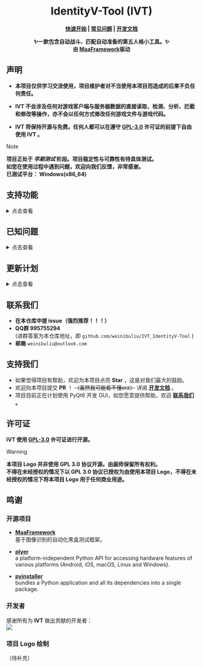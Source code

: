 <div align="center">

# IdentityV-Tool (IVT)

**[快速开始](docs/zh-cn/Start/快速开始.md) | [常见问题](docs/zh-cn/Questions/常见问题.md) | [开发文档](docs/zh-cn/Bulid/开发文档.md)**

**✨一款包含自动战斗、匹配自动准备的第五人格小工具。✨**\
**由 [MaaFramework](https://github.com/MaaXYZ/MaaFramework)驱动**

</div>

## 声明
- **本项目仅供学习交流使用，项目维护者对不当使用本项目而造成的后果不负任何责任。**

- **IVT 不会涉及任何对游戏客户端与服务器数据的直接读取、检测、分析、拦截和修改等操作，亦不会以任何方式修改任何游戏文件与游戏代码。**

- **IVT 将保持开源与免费。任何人都可以在遵守 [GPL-3.0](#许可证) 许可证的前提下自由使用 IVT 。**

>[!NOTE]
**项目正处于 *早期测试* 阶段。项目稳定性与可靠性有待具体测试。**\
**如您在使用过程中遇到问题，欢迎向我们反馈，非常感谢。**\
**已测试平台： Windows(x86_64)**

## 支持功能
<details>
<summary>点击查看</summary>

- **自动战斗相关** **(Beta)**
  - `标准模式` 歌剧演员
  - `捉迷藏` “坏孩子”

- **匹配相关**
  - 自动准备
  - 自动禁选

- **通知相关**
  - 桌面通知
  - 邮件通知
</details>

## 已知问题
<details>
<summary>点击查看</summary>

- [ ] 禁选界面 `点击下一页` 概率失败 （原因未知）

</details>

## 更新计划
<details>
<summary>点击查看</summary>

- **自动战斗（锐意开发中）**
  - [x] 歌剧演员 **(Beta)**
  - [ ] 愚人金
  - [x] 娱乐模式 捉迷藏 **(Beta)**
- **日常清理**
  - [ ] 领取日常奖励
  - [ ] 领取邮件
  - [ ] 协会签到
- **角色日活动**
  - [ ] 角色日活动通知
- **IVT 本体**
  - [ ] 完善 文件校验机制
  - [ ] 提供 GUI

</details>

## 联系我们
- **在本仓库中提 issue（强烈推荐！！！）**
- **QQ群 995755294**\
  (进群答案为本仓库地址，即 `github.com/weinibuliu/IVT_IdentityV-Tool` )
- **邮箱** `weinibuliu@outlook.com`

## 支持我们
- 如果觉得项目有帮助，欢迎为本项目点亮 **Star** ，这是对我们最大的鼓励。
- 欢迎向本项目提交 **PR** ！ ~~（虽然我可能看不懂orz）~~ 详阅 **[开发文档](docs/zh-cn/Bulid/开发文档.md)** 。
- 项目目前正在计划使用 PyQt6 开发 GUI，如您愿意提供帮助，欢迎 **[联系我们](#联系我们) 。**

## 许可证
**IVT 使用 [GPL-3.0](./LICENSE) 许可证进行开源。**
> [!WARNING]
**本项目 Logo 并非使用 GPL 3.0 协议开源。由画师保留所有权利。**\
**不得在未经授权的情况下以 GPL 3.0 协议已授权为由使用本项目 Logo，不得在未经授权的情况下将本项目 Logo 用于任何商业用途。**

## 鸣谢
### 开源项目
- **[MaaFramework](https://github.com/MaaXYZ/MaaFramework)**\
基于图像识别的自动化黑盒测试框架。

- **[plyer](https://github.com/kivy/plyer)**\
  a platform-independent Python API for accessing hardware features of various platforms (Android, iOS, macOS, Linux and Windows).

- **[pyinstaller](https://github.com/pyinstaller/pyinstaller)**\
  bundles a Python application and all its dependencies into a single package. 

### 开发者
感谢所有为 **IVT** 做出贡献的开发者：\
<a href="https://github.com/weinibuliu/IVT_IdentityV-Tool/graphs/contributors">
  <img src="https://contrib.rocks/image?repo=weinibuliu/IVT_IdentityV-Tool&max=1000" />
</a>

### 项目 Logo 绘制
（待补充）